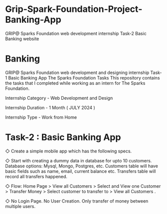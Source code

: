 # Grip-Spark-Foundation-Project-Banking-App
GRIP@ Sparks Foundation web development internship Task-2 Basic Banking website
# Banking
GRIP@ Sparks Foundation  web development and designing internship Task-1 Basic Banking App
The Sparks Foundation Tasks
This repository contains the tasks that I completed while working as an intern for The Sparks Foundation.

Internship Category - Web Development and Design

Internship Duration - 1 Month ( JULY 2024 )

Internship Type - Work from Home

# Task-2 : Basic Banking App                                      
◇ Create a simple mobile app which has the following specs.

◇ Start with creating a dummy data in database for upto 10
customers. Database options: Mysql, Mongo, Postgres, etc.
Customers table will have basic fields such as name, email,
current balance etc. Transfers table will record all transfers
happened.

◇ Flow: Home Page > View all Customers > Select and View one
Customer > Transfer Money > Select customer to transfer to >
View all Customers .

◇ No Login Page. No User Creation. Only transfer of money
between multiple users.


